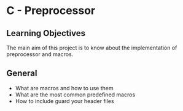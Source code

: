 # C - Preprocessor

## Learning Objectives
The main aim of this project is to know about the implementation of preprocessor and macros.

## General
- What are macros and how to use them
- What are the most common predefined macros
- How to include guard your header files
